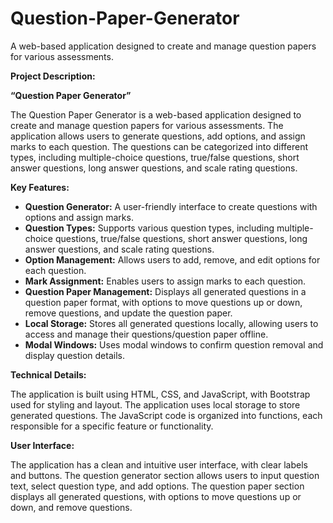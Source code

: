 # Question-Paper-Generator
A web-based application designed to create and manage question papers for various assessments.


**Project Description:**

**“Question Paper Generator”**

The Question Paper Generator is a web-based application designed to create and manage question papers for various assessments. 
The application allows users to generate questions, add options, and assign marks to each question. 
The questions can be categorized into different types, including multiple-choice questions, true/false questions, short answer questions, long answer questions, and scale rating questions.

**Key Features:**

-	**Question Generator:** A user-friendly interface to create questions with options and assign marks.
-	**Question Types:** Supports various question types, including multiple-choice questions, true/false questions, short answer questions, long answer questions, and scale rating questions. 
-	**Option Management:** Allows users to add, remove, and edit options for each question.
-	**Mark Assignment:** Enables users to assign marks to each question.
-	**Question Paper Management:** Displays all generated questions in a question paper format, with options to move questions up or down, remove questions, and update the question paper.
-	**Local Storage:** Stores all generated questions locally, allowing users to access and manage their questions/question paper offline.
-	**Modal Windows:** Uses modal windows to confirm question removal and display question details.


**Technical Details:**

The application is built using HTML, CSS, and JavaScript, with Bootstrap used for styling and layout. 
The application uses local storage to store generated questions. 
The JavaScript code is organized into functions, each responsible for a specific feature or functionality.

**User Interface:**

The application has a clean and intuitive user interface, with clear labels and buttons. 
The question generator section allows users to input question text, select question type, and add options. 
The question paper section displays all generated questions, with options to move questions up or down, and remove questions.
